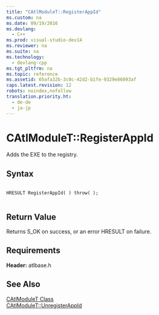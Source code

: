 ```yaml
---
title: "CAtlModuleT::RegisterAppId"
ms.custom: na
ms.date: 09/19/2016
ms.devlang: 
  - C++
ms.prod: visual-studio-dev14
ms.reviewer: na
ms.suite: na
ms.technology: 
  - devlang-cpp
ms.tgt_pltfrm: na
ms.topic: reference
ms.assetid: 65afa32b-3c0c-42d2-b1fe-9329e86093af
caps.latest.revision: 12
robots: noindex,nofollow
translation.priority.ht: 
  - de-de
  - ja-jp
---
```

# CAtlModuleT::RegisterAppId
Adds the EXE to the registry.  
  
## Syntax  
  
```  
  
HRESULT RegisterAppId( ) throw( );  
  
```  
  
## Return Value  
 Returns S_OK on success, or an error HRESULT on failure.  
  
## Requirements  
 **Header:** atlbase.h  
  
## See Also  
 [CAtlModuleT Class](../vs140/CAtlModuleT-Class.md)   
 [CAtlModuleT::UnregisterAppId](../vs140/CAtlModuleT--UnregisterAppId.md)